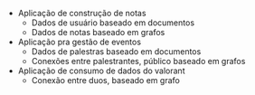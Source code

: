 - Aplicação de construção de notas
	- Dados de usuário baseado em documentos
	- Dados de notas baseado em grafos
- Aplicação pra gestão de eventos
	- Dados de palestras baseado em documentos
	- Conexões entre palestrantes, público baseado em grafos
- Aplicação de consumo de dados do valorant
	- Conexão entre duos, baseado em grafo